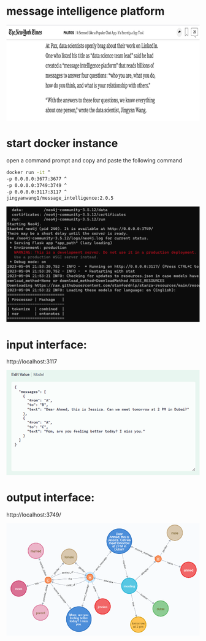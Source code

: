 # message intelligence platform

<img src="WX20201123-232104@2x.png" height="250">

# start docker instance

open a command prompt and copy and paste the following command

```bash
docker run -it ^
-p 0.0.0.0:3677:3677 ^
-p 0.0.0.0:3749:3749 ^
-p 0.0.0.0:3117:3117 ^
jingyanwang1/message_intelligence:2.0.5 
```

<img src="service.png" width="800" title="service">


# input interface: 

http://localhost:3117

<img src="input.png" width="800" title="input messages">


# output interface: 

http://localhost:3749/

<img src="output.png" width="800" title="outpug graph">
